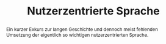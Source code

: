 ---
title: Nutzerzentrierte Sprache
abstract: Ein kurzer Exkurs zur langen Geschichte und dennoch meist fehlenden Umsetzung der eigentlich so wichtigen nutzerzentrierten Sprache.  
hero_image_url: url
hero_image_alt: Bild mit Menschen
example_image_url: url
example_image_alt: Bild mit irgendwas
---